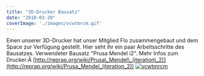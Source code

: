 ```yaml
---
title: "3D-Drucker Bausatz"
date: "2018-03-20"
coverImage: './images/vcwtmrcm.gif'
---
```


Einen unserer 3D-Drucker hat unser Mitglied Flo zusammengebaut und dem Space zur Verfügung gestellt. Hier seht ihr ein paar Arbeitsschritte des Bausatzes. Verwendeter Bausatz "Prusa Mendel i2". Mehr Infos zum Drucker:Â [http://reprap.org/wiki/Prusa\_Mendel\_(iteration\_2)](http://reprap.org/wiki/Prusa_Mendel_(iteration_2)) [![vcwtmrcm](../images/vcwtmrcm.gif)](https://hackzogtum-coburg.de/wp-content/uploads/2018/03/vcwtmrcm.gif)
